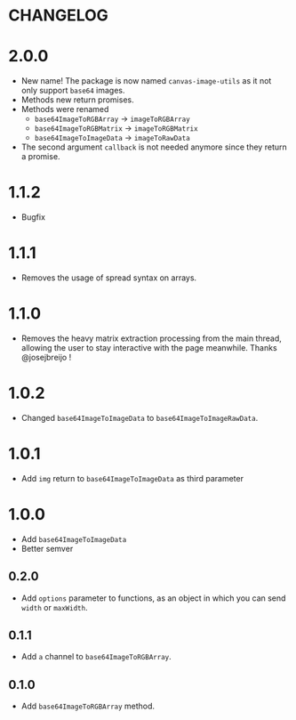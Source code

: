 # CHANGELOG

# 2.0.0
- New name! The package is now named `canvas-image-utils` as it not only support `base64` images.
- Methods new return promises.
- Methods were renamed
  - `base64ImageToRGBArray` -> `imageToRGBArray`
  - `base64ImageToRGBMatrix` -> `imageToRGBMatrix`
  - `base64ImageToImageData` -> `imageToRawData`
- The second argument `callback` is not needed anymore since they return a promise.

# 1.1.2
- Bugfix

# 1.1.1
- Removes the usage of spread syntax on arrays.

# 1.1.0
- Removes the heavy matrix extraction processing from the main thread, allowing the user to stay interactive with the page meanwhile. Thanks @josejbreijo !

# 1.0.2
- Changed `base64ImageToImageData` to `base64ImageToImageRawData`.

# 1.0.1
- Add `img` return to `base64ImageToImageData` as third parameter

# 1.0.0
- Add `base64ImageToImageData`
- Better semver

## 0.2.0
- Add `options` parameter to functions, as an object in which you can send `width` or `maxWidth`.

## 0.1.1
- Add `a` channel to `base64ImageToRGBArray`.

## 0.1.0
- Add `base64ImageToRGBArray` method.
